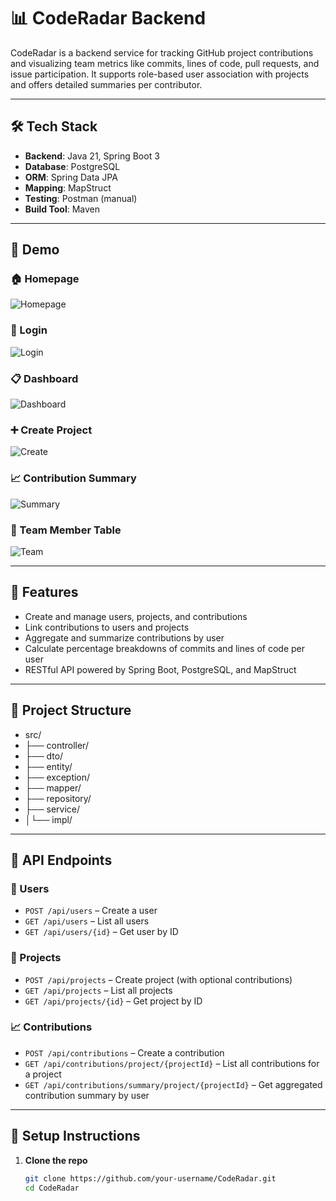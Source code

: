 # 📊 CodeRadar Backend

CodeRadar is a backend service for tracking GitHub project contributions and visualizing team metrics like commits, lines of code, pull requests, and issue participation. It supports role-based user association with projects and offers detailed summaries per contributor.

---

## 🛠️ Tech Stack

- **Backend**: Java 21, Spring Boot 3
- **Database**: PostgreSQL
- **ORM**: Spring Data JPA
- **Mapping**: MapStruct
- **Testing**: Postman (manual)
- **Build Tool**: Maven

---

## 📸 Demo

### 🏠 Homepage  
![Homepage](https://github.com/Abdirahman-ai/CodeRadar-Backend/blob/master/gifs/dashboard.png)

### 🔐 Login  
![Login](https://github.com/Abdirahman-ai/CodeRadar-Backend/blob/master/gifs/login.png)

### 📋 Dashboard  
![Dashboard](https://yourdomain.com/assets/dashboard.gif)

### ➕ Create Project  
![Create](https://yourdomain.com/assets/create-project.gif)

### 📈 Contribution Summary  
![Summary](https://yourdomain.com/assets/contribution-summary.gif)

### 👥 Team Member Table  
![Team](https://yourdomain.com/assets/team-table.gif)

---

## 🚀 Features

- Create and manage users, projects, and contributions
- Link contributions to users and projects
- Aggregate and summarize contributions by user
- Calculate percentage breakdowns of commits and lines of code per user
- RESTful API powered by Spring Boot, PostgreSQL, and MapStruct

---

## 🧱 Project Structure
- src/
- ├── controller/
- ├── dto/
- ├── entity/
- ├── exception/
- ├── mapper/
- ├── repository/
- ├── service/
- │└── impl/

---

## 🧪 API Endpoints

### 👤 Users
- `POST /api/users` – Create a user
- `GET /api/users` – List all users
- `GET /api/users/{id}` – Get user by ID

### 📁 Projects
- `POST /api/projects` – Create project (with optional contributions)
- `GET /api/projects` – List all projects
- `GET /api/projects/{id}` – Get project by ID

### 📈 Contributions
- `POST /api/contributions` – Create a contribution
- `GET /api/contributions/project/{projectId}` – List all contributions for a project
- `GET /api/contributions/summary/project/{projectId}` – Get aggregated contribution summary by user

---

## 🧾 Setup Instructions

1. **Clone the repo**
   ```bash
   git clone https://github.com/your-username/CodeRadar.git
   cd CodeRadar

